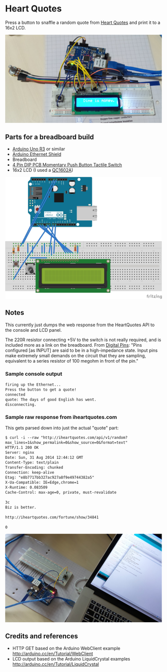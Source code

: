 # Heart Quotes

Press a button to snaffle a random quote from [Heart Quotes](http://www.iheartquotes.com) and print it to a 16x2 LCD.

![The Build](./assets/HeartQuotes_lcd.jpg?raw=true)

## Parts for a breadboard build

* [Arduino Uno R3](http://www.amazon.com/gp/product/B00F6JCV20/ref=as_li_tl?ie=UTF8&camp=1789&creative=390957&creativeASIN=B00F6JCV20&linkCode=as2&tag=itsaprli-20&linkId=O34GVKFAZ6FVDC6W) or similar
* [Arduino Ethernet Shield](http://www.amazon.com/gp/product/B00EU7447Y/ref=as_li_tl?ie=UTF8&camp=1789&creative=390957&creativeASIN=B00EU7447Y&linkCode=as2&tag=itsaprli-20&linkId=QJYL7QLWFGQVGUF5)
* Breadboard
* [4 Pin DIP PCB Momentary Push Button Tactile Switch](http://www.amazon.com/gp/product/B008MLKJ3C/ref=as_li_tl?ie=UTF8&camp=1789&creative=390957&creativeASIN=B008MLKJ3C&linkCode=as2&tag=itsaprli-20&linkId=6UORZDXT6S7AZRZ7)
* 16x2 LCD (I used a [QC1602A](./../BetterWithBacon/assets/LCD_QC1602A_datasheet.pdf?raw=true "QC1602A Datasheet"))

![The Breadboard Schematic](./assets/HeartQuotes_bb.jpg?raw=true)

## Notes

This currently just dumps the web response from the HeartQuotes API to the console and LCD panel.

The 220R resistor connecting +5V to the switch is not really required, and is included more as a link on the breadboard.
From [Digital Pins](http://arduino.cc/en/Tutorial/DigitalPins):
"Pins configured [as INPUT] are said to be in a high-impedance state. Input pins make extremely small demands on the circuit that they are sampling, equivalent to a series resistor of 100 megohm in front of the pin."

### Sample console output

    firing up the Ethernet...
    Press the button to get a quote!
    connected
    quote: The days of good English has went.
    disconnecting.


### Sample raw response from iheartquotes.com
This gets parsed down into just the actual "quote" part:

    $ curl -i --raw "http://iheartquotes.com/api/v1/random?max_lines=1&show_permalink=0&show_source=0&format=text"
    HTTP/1.1 200 OK
    Server: nginx
    Date: Sun, 31 Aug 2014 12:44:12 GMT
    Content-Type: text/plain
    Transfer-Encoding: chunked
    Connection: keep-alive
    Etag: "e8b7717bb327ac927a8f9e49744382a5"
    X-Ua-Compatible: IE=Edge,chrome=1
    X-Runtime: 0.083509
    Cache-Control: max-age=0, private, must-revalidate

    3c
    Biz is better.

    http://iheartquotes.com/fortune/show/34841

    0

![Console Output](./assets/HeartQuotes_console.jpg?raw=true)

## Credits and references
* HTTP GET based on the Arduino WebClient example http://arduino.cc/en/Tutorial/WebClient
* LCD output based on the Arduino LiquidCrystal examples http://arduino.cc/en/Tutorial/LiquidCrystal
